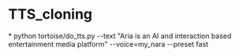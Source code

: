 # TTS_cloning
<run code>
* python tortoise/do_tts.py --text "Aria is an AI and interaction based entertainment media platform" --voice=my_nara --preset fast

